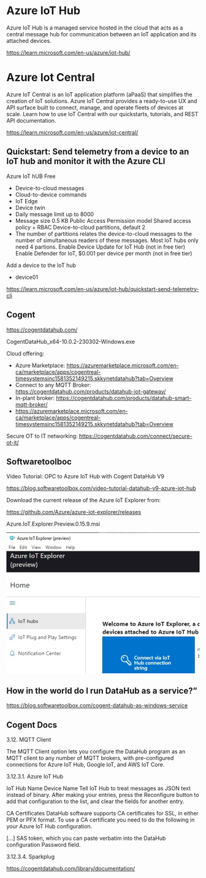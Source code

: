 # Azure IoT Hub

Azure IoT Hub is a managed service hosted in the cloud that acts as a central message hub for communication between an IoT application and its attached devices.

https://learn.microsoft.com/en-us/azure/iot-hub/

# Azure Iot Central

Azure IoT Central is an IoT application platform (aPaaS) that simplifies the creation of IoT solutions. Azure IoT Central provides a ready-to-use UX and API surface built to connect, manage, and operate fleets of devices at scale. Learn how to use IoT Central with our quickstarts, tutorials, and REST API documentation.

https://learn.microsoft.com/en-us/azure/iot-central/


## Quickstart: Send telemetry from a device to an IoT hub and monitor it with the Azure CLI

Azure IoT hUB
Free
* Device-to-cloud messages
* Cloud-to-device commands
* IoT Edge
* Device twin
* Daily message limit up to 8000
* Message size 0.5 KB
Public Access
Permission model Shared access policy + RBAC
Device-to-cloud partitions, default 2
* The number of partitions relates the device-to-cloud messages to the number of simultaneous readers of these messages. Most IoT hubs only need 4 partions.
Enable Device Update for IoT Hub (not in free tier)
Enable Defender for IoT, $0.001 per device per month (not in free tier)

Add a device to the IoT hub
* device01

https://learn.microsoft.com/en-us/azure/iot-hub/quickstart-send-telemetry-cli

## 

## Cogent

https://cogentdatahub.com/

CogentDataHub_x64-10.0.2-230302-Windows.exe

Cloud offering:

* Azure Marketplace: https://azuremarketplace.microsoft.com/en-ca/marketplace/apps/cogentreal-timesystemsinc1581352149215.skkynetdatahub?tab=Overview 
* Connect to any MQTT Broker: https://cogentdatahub.com/products/datahub-iot-gateway/ 
* In-plant broker: https://cogentdatahub.com/products/datahub-smart-mqtt-broker/ 
* https://azuremarketplace.microsoft.com/en-ca/marketplace/apps/cogentreal-timesystemsinc1581352149215.skkynetdatahub?tab=Overview


Secure OT to IT networking: https://cogentdatahub.com/connect/secure-ot-it/

## Softwaretoolboc

Video Tutorial: OPC to Azure IoT Hub with Cogent DataHub V9

https://blog.softwaretoolbox.com/video-tutorial-datahub-v9-azure-iot-hub

Download the current release of the Azure IoT Explorer from:

https://github.com/Azure/azure-iot-explorer/releases

Azure.IoT.Explorer.Preview.0.15.9.msi

![Azure Iot Explorer](https://github.com/spawnmarvel/quickguides/blob/main/iothub/images/hubconnect.jpg)

## How in the world do I run DataHub as a service?”

https://blog.softwaretoolbox.com/cogent-datahub-as-windows-service


## Cogent Docs

3.12. MQTT Client

The MQTT Client option lets you configure the DataHub program as an MQTT client to any number of MQTT brokers, with pre-configured connections for Azure IoT Hub, Google IoT, and AWS IoT Core.


3.12.3.1. Azure IoT Hub

IoT Hub Name
Device Name
Tell IoT Hub to treat messages as JSON text instead of binary.
After making your entries, press the Reconfigure button to add that configuration to the list, and clear the fields for another entry. 

CA Certificates
DataHub software supports CA certificates for SSL, in either PEM or PFX format. To use a CA certificate you need to do the following in your Azure IoT Hub configuration.

[...] SAS token, which you can paste verbatim into the DataHub configuration Password field.

3.12.3.4. Sparkplug

https://cogentdatahub.com/library/documentation/






